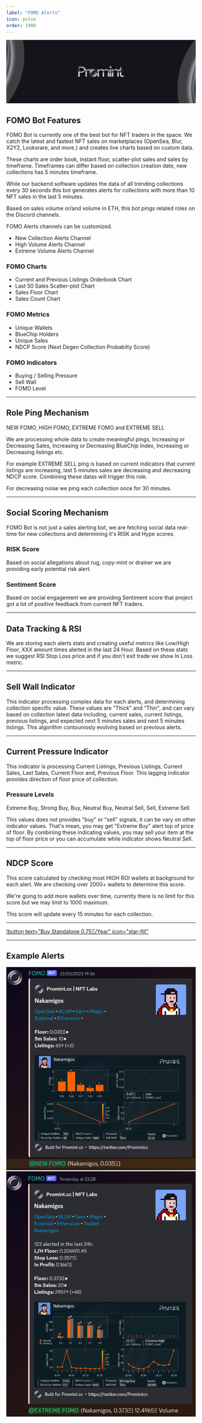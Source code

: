 ```yaml
---
label: "FOMO Alerts"
icon: pulse
order: 1900
---
```


![](/static/headers/promint-banner.jpg)

## FOMO Bot Features

FOMO Bot is currently one of the best bot for NFT traders in the space.
We catch the latest and fastest NFT sales on marketplaces
(OpenSea, Blur, X2Y2, Looksrare, and more.) and creates live charts based on custom data.

These charts are order book, instant floor, scatter-plot sales and sales by timeframe.
Timeframes can differ based on collection creation date, new collections has 5 minutes timeframe.

While our backend software updates the data of all trending collections every 30 seconds this bot generates alerts for collections with more than 10 NFT sales in the last 5 minutes.

Based on sales volume or/and volume in ETH, this bot pings related roles on the Discord channels.

FOMO Alerts channels can be customized.
- New Collection Alerts Channel
- High Volume Alerts Channel
- Extreme Volume Alerts Channel

### FOMO Charts
- Current and Previous Listings Orderbook Chart
- Last 50 Sales Scatter-plot Chart
- Sales Floor Chart
- Sales Count Chart

### FOMO Metrics
- Unique Wallets
- BlueChip Holders
- Unique Sales
- NDCP Score (Next Degen Collection Probabilty Score)

### FOMO Indicators
- Buying / Selling Pressure
- Sell Wall
- FOMO Level

---

## Role Ping Mechanism

NEW FOMO, HIGH FOMO, EXTREME FOMO and EXTREME SELL

We are processing whole data to create meaningful pings, Increasing or Decreasing Sales, Increasing or Decreasing BlueChip Index, Increasing or Decreasing listings etc.

For example EXTREME SELL ping is based on current indicators that current listings are increasing, last 5 minutes sales are decreasing and decreasing NDCP score. Combining these datas will trigger this role.

For decreasing noise we ping each collection once for 30 minutes.

---

## Social Scoring Mechanism

FOMO Bot is not just a sales alerting bot, we are fetching social data real-time for new collections and determining it's RISK and Hype scores.

### RISK Score
Based on social allegations about rug, copy-mint or drainer we are providing early potential risk alert.

### Sentiment Score
Based on social engagement we are providing Sentiment score that project got a lot of positive feedback from current NFT traders.

---

## Data Tracking & RSI
We are storing each alerts stats and creating useful metrics like Low/High Floor, XXX amount times alerted in the last 24 Hour. Based on these stats we suggest RSI Stop Loss price and if you don't exit trade we show In Loss metric.

---

## Sell Wall Indicator

This indicator processing complex data for each alerts, and determining collection specific value. These values are "Thick" and "Thin", and can vary based on collection latest data including, current sales, current listings, previous listings, and expected next 5 minutes sales and next 5 minutes listings. This algorithm contouniosly evolving based on previous alerts.

---

## Current Pressure Indicator

This indicator is processing Current Listings, Previous Listings, Current Sales, Last Sales, Current Floor and, Previous Floor. 
This lagging indicator provides direction of floor price of collection. 

### Pressure Levels
Extreme Buy, Strong Buy, Buy, Neutral Buy, Neutral Sell, Sell, Extreme Sell

This values does not provides "buy" or "sell" signals, it can be vary on other indicator values.
That's mean, you may get "Extreme Buy" alert top of price of floor.
By combining these indicating values, you may sell your item at the top of floor price or you can accumulate while indicator shows Neutral Sell.

---

## NDCP Score

This score calculated by checking most HIGH ROI wallets at background for each alert. We are checking over 2000+ wallets to determine this score.

We're going to add more wallets over time, currently there is no limit for this score but we may limit to 1000 maximum.

This score will update every 15 minutes for each collection.

---

[!button text="Buy Standalone 0.75Ξ/Year" icon="star-fill"](https://twitter.com/promintcc)

---

## Example Alerts
![](/nft/images/newfomo.jpg) ![](/nft/images/extremefomo.jpg)